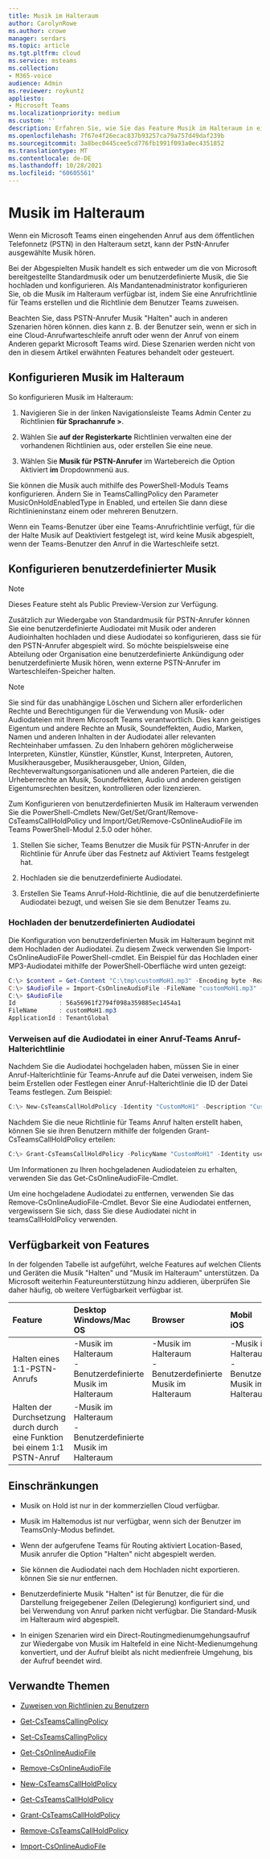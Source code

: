 ```yaml
---
title: Musik im Halteraum
author: CarolynRowe
ms.author: crowe
manager: serdars
ms.topic: article
ms.tgt.pltfrm: cloud
ms.service: msteams
ms.collection:
- M365-voice
audience: Admin
ms.reviewer: roykuntz
appliesto:
- Microsoft Teams
ms.localizationpriority: medium
ms.custom: ''
description: Erfahren Sie, wie Sie das Feature Musik im Halteraum in einer Telefonsystem.
ms.openlocfilehash: 7f67e4f26ecac837b93257ca79a757d49daf239b
ms.sourcegitcommit: 3a8bec0445cee5cd776fb1991f093a0ec4351852
ms.translationtype: MT
ms.contentlocale: de-DE
ms.lasthandoff: 10/28/2021
ms.locfileid: "60605561"
---
```

# <a name="music-on-hold"></a>Musik im Halteraum

Wenn ein Microsoft Teams einen eingehenden Anruf aus dem öffentlichen Telefonnetz (PSTN) in den Halteraum setzt, kann der PstN-Anrufer ausgewählte Musik hören.

Bei der Abgespielten Musik handelt es sich entweder um die von Microsoft bereitgestellte Standardmusik oder um benutzerdefinierte Musik, die Sie hochladen und konfigurieren. Als Mandantenadministrator konfigurieren Sie, ob die Musik im Halteraum verfügbar ist, indem Sie eine Anrufrichtlinie für Teams erstellen und die Richtlinie dem Benutzer Teams zuweisen.

Beachten Sie, dass PSTN-Anrufer Musik "Halten" auch in anderen Szenarien hören können. dies kann z. B. der Benutzer sein, wenn er sich in eine Cloud-Anrufwarteschleife anruft oder wenn der Anruf von einem Anderen geparkt Microsoft Teams wird. Diese Szenarien werden nicht von den in diesem Artikel erwähnten Features behandelt oder gesteuert.

## <a name="configure-music-on-hold"></a>Konfigurieren Musik im Halteraum

So konfigurieren Musik im Halteraum:

1.  Navigieren Sie in der linken Navigationsleiste Teams Admin Center zu Richtlinien **für Sprachanrufe >**.

2.  Wählen Sie **auf der Registerkarte** Richtlinien verwalten eine der vorhandenen Richtlinien aus, oder erstellen Sie eine neue.

3.  Wählen Sie **Musik für PSTN-Anrufer** im Wartebereich die Option Aktiviert **im** Dropdownmenü aus.

Sie können die Musik auch mithilfe des PowerShell-Moduls Teams konfigurieren. Ändern Sie in TeamsCallingPolicy den Parameter MusicOnHoldEnabledType in Enabled, und erteilen Sie dann diese Richtlinieninstanz einem oder mehreren Benutzern.

Wenn ein Teams-Benutzer über eine Teams-Anrufrichtlinie verfügt, für die der Halte Musik auf Deaktiviert festgelegt ist, wird keine Musik abgespielt, wenn der Teams-Benutzer den Anruf in die Warteschleife setzt.

## <a name="configure-custom-music"></a>Konfigurieren benutzerdefinierter Musik

> [!NOTE]
> Dieses Feature steht als Public Preview-Version zur Verfügung.

Zusätzlich zur Wiedergabe von Standardmusik für PSTN-Anrufer können Sie eine benutzerdefinierte Audiodatei mit Musik oder anderen Audioinhalten hochladen und diese Audiodatei so konfigurieren, dass sie für den PSTN-Anrufer abgespielt wird.
So möchte beispielsweise eine Abteilung oder Organisation eine benutzerdefinierte Ankündigung oder benutzerdefinierte Musik hören, wenn externe PSTN-Anrufer im Warteschleifen-Speicher halten.  

> [!NOTE]
> Sie sind für das unabhängige Löschen und Sichern aller erforderlichen Rechte und Berechtigungen für die Verwendung von Musik- oder Audiodateien mit Ihrem Microsoft Teams verantwortlich. Dies kann geistiges Eigentum und andere Rechte an Musik, Soundeffekten, Audio, Marken, Namen und anderen Inhalten in der Audiodatei aller relevanten Rechteinhaber umfassen. Zu den Inhabern gehören möglicherweise Interpreten, Künstler, Künstler, Künstler, Kunst, Interpreten, Autoren, Musikherausgeber, Musikherausgeber, Union, Gilden, Rechteverwaltungsorganisationen und alle anderen Parteien, die die Urheberrechte an Musik, Soundeffekten, Audio und anderen geistigen Eigentumsrechten besitzen, kontrollieren oder lizenzieren.

Zum Konfigurieren von benutzerdefinierten Musik im Halteraum verwenden Sie die PowerShell-Cmdlets New/Get/Set/Grant/Remove-CsTeamsCallHoldPolicy und Import/Get/Remove-CsOnlineAudioFile im Teams PowerShell-Modul 2.5.0 oder höher.


1. Stellen Sie sicher, Teams Benutzer die Musik für PSTN-Anrufer in der Richtlinie für Anrufe über das Festnetz auf Aktiviert Teams festgelegt hat. 

2. Hochladen sie die benutzerdefinierte Audiodatei.

3. Erstellen Sie Teams Anruf-Hold-Richtlinie, die auf die benutzerdefinierte Audiodatei bezugt, und weisen Sie sie dem Benutzer Teams zu.

### <a name="upload-the-custom-audio-file"></a>Hochladen der benutzerdefinierten Audiodatei

Die Konfiguration von benutzerdefinierten Musik im Halteraum beginnt mit dem Hochladen der Audiodatei. Zu diesem Zweck verwenden Sie Import-CsOnlineAudioFile PowerShell-cmdlet. Ein Beispiel für das Hochladen einer MP3-Audiodatei mithilfe der PowerShell-Oberfläche wird unten gezeigt:

```PowerShell
C:\> $content = Get-Content "C:\tmp\customMoH1.mp3" -Encoding byte -ReadCount 0
C:\> $AudioFile = Import-CsOnlineAudioFile -FileName "customMoH1.mp3" -Content $content
C:\> $AudioFile
Id            : 56a56961f2794f098a359885ec1454a1
FileName      : customMoH1.mp3
ApplicationId : TenantGlobal
```

### <a name="reference-the-audio-file-in-a-teams-call-hold-policy"></a>Verweisen auf die Audiodatei in einer Anruf-Teams Anruf-Halterichtlinie

Nachdem Sie die Audiodatei hochgeladen haben, müssen Sie in einer Anruf-Halterichtlinie für Teams-Anrufe auf die Datei verweisen, indem Sie beim Erstellen oder Festlegen einer Anruf-Halterichtlinie die ID der Datei Teams festlegen. Zum Beispiel: 

```PowerShell
C:\> New-CsTeamsCallHoldPolicy -Identity "CustomMoH1" -Description "Custom MoH using CustomMoH1.mp3" -AudioFileId $AudioFile.Id
```

Nachdem Sie die neue Richtlinie für Teams Anruf halten erstellt haben, können Sie sie ihren Benutzern mithilfe der folgenden Grant-CsTeamsCallHoldPolicy erteilen:

```PowerShell
C:\> Grant-CsTeamsCallHoldPolicy -PolicyName "CustomMoH1" -Identity user1@contoso.com
```

Um Informationen zu Ihren hochgeladenen Audiodateien zu erhalten, verwenden Sie das Get-CsOnlineAudioFile-Cmdlet.

Um eine hochgeladene Audiodatei zu entfernen, verwenden Sie das Remove-CsOnlineAudioFile-Cmdlet. Bevor Sie eine Audiodatei entfernen, vergewissern Sie sich, dass Sie diese Audiodatei nicht in teamsCallHoldPolicy verwenden.

## <a name="feature-availability"></a>Verfügbarkeit von Features

In der folgenden Tabelle ist aufgeführt, welche Features auf welchen Clients und Geräten die Musik "Halten" und "Musik im Halteraum" unterstützen. Da Microsoft weiterhin Featureunterstützung hinzu addieren, überprüfen Sie daher häufig, ob weitere Verfügbarkeit verfügbar ist.


| Feature | Desktop <br> Windows/Mac OS | Browser | Mobil <br> iOS | Mobil <br> Android | Teams Telefon |
| :------------| :------- | :------- | :------- | :------- | :------- |
| Halten eines 1:1-PSTN-Anrufs | -Musik im Halteraum<br>-Benutzerdefinierte Musik im Halteraum | -Musik im Halteraum<br>-Benutzerdefinierte Musik im Halteraum | -Musik im Halteraum<br>-Benutzerdefinierte Musik im Halteraum | Musik im Halteraum | Musik im Halteraum |
| Halten der Durchsetzung durch durch eine Funktion bei einem 1:1 PSTN-Anruf |-Musik im Halteraum<br>-Benutzerdefinierte Musik im Halteraum | | | | |

## <a name="restrictions"></a>Einschränkungen

- Musik on Hold ist nur in der kommerziellen Cloud verfügbar.

- Musik im Haltemodus ist nur verfügbar, wenn sich der Benutzer im TeamsOnly-Modus befindet.

- Wenn der aufgerufene Teams für Routing aktiviert Location-Based, Musik anrufer die Option "Halten" nicht abgespielt werden.

- Sie können die Audiodatei nach dem Hochladen nicht exportieren. können Sie sie nur entfernen.

- Benutzerdefinierte Musik "Halten" ist für Benutzer, die für die Darstellung freigegebener Zeilen (Delegierung) konfiguriert sind, und bei Verwendung von Anruf parken nicht verfügbar. Die Standard-Musik im Halteraum wird abgespielt.

- In einigen Szenarien wird ein Direct-Routingmedienumgehungsaufruf zur Wiedergabe von Musik im Haltefeld in eine Nicht-Medienumgehung konvertiert, und der Aufruf bleibt als nicht medienfreie Umgehung, bis der Aufruf beendet wird.

## <a name="related-topics"></a>Verwandte Themen

- [Zuweisen von Richtlinien zu Benutzern](policy-assignment-overview.md)

- [Get-CsTeamsCallingPolicy](/powershell/module/skype/get-csteamscallingpolicy)

- [Set-CsTeamsCallingPolicy](/powershell/module/skype/set-csteamscallingpolicy)

- [Get-CsOnlineAudioFile](/powershell/module/skype/get-csonlineaudiofile)

- [Remove-CsOnlineAudioFile](/powershell/module/skype/remove-csonlineaudiofile)

- [New-CsTeamsCallHoldPolicy](/powershell/module/skype/new-csteamscallholdpolicy)

- [Get-CsTeamsCallHoldPolicy](/powershell/module/skype/get-csteamscallholdpolicy)

- [Grant-CsTeamsCallHoldPolicy](/powershell/module/skype/grant-csteamscallholdpolicy)

- [Remove-CsTeamsCallHoldPolicy](/powershell/module/skype/remove-csteamscallholdpolicy)

- [Import-CsOnlineAudioFile](/powershell/module/skype/import-csonlineaudiofile)